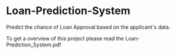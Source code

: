# Loan-Prediction-System
Predict the chance of Loan Approval based on the applicant's data.

To get a overview of this project please read the Loan-Prediction_System.pdf
